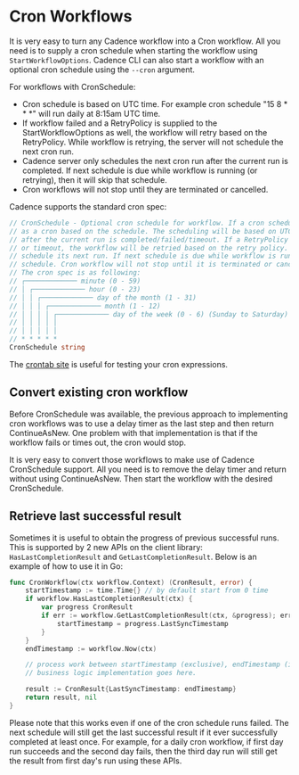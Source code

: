 # Cron Workflows

It is very easy to turn any Cadence workflow into a Cron workflow. All you need 
is to supply a cron schedule when starting the workflow using 
`StartWorkflowOptions`. Cadence CLI can also start a workflow with an optional 
cron schedule using the `--cron` argument.

For workflows with CronSchedule:

* Cron schedule is based on UTC time. For example cron schedule "15 8 \* \* \*" 
  will run daily at 8:15am UTC time.
* If workflow failed and a RetryPolicy is supplied to the StartWorkflowOptions 
  as well, the workflow will retry based on the RetryPolicy. While workflow is 
  retrying, the server will not schedule the next cron run.
* Cadence server only schedules the next cron run after the current run is 
  completed. If next schedule is due while workflow is running (or retrying), 
  then it will skip that schedule.
* Cron workflows will not stop until they are terminated or cancelled.

Cadence supports the standard cron spec:

```go
// CronSchedule - Optional cron schedule for workflow. If a cron schedule is specified, the workflow will run
// as a cron based on the schedule. The scheduling will be based on UTC time. Schedule for next run only happen
// after the current run is completed/failed/timeout. If a RetryPolicy is also supplied, and the workflow failed
// or timeout, the workflow will be retried based on the retry policy. While the workflow is retrying, it won't
// schedule its next run. If next schedule is due while workflow is running (or retrying), then it will skip that
// schedule. Cron workflow will not stop until it is terminated or cancelled (by returning cadence.CanceledError).
// The cron spec is as following:
// ┌───────────── minute (0 - 59)
// │ ┌───────────── hour (0 - 23)
// │ │ ┌───────────── day of the month (1 - 31)
// │ │ │ ┌───────────── month (1 - 12)
// │ │ │ │ ┌───────────── day of the week (0 - 6) (Sunday to Saturday)
// │ │ │ │ │
// │ │ │ │ │
// * * * * *
CronSchedule string
```

The [crontab site](https://crontab.guru/) is useful for testing your cron expressions.

## Convert existing cron workflow

Before CronSchedule was available, the previous approach to implementing cron 
workflows was to use a delay timer as the last step and then return 
ContinueAsNew. One problem with that implementation is that if the workflow 
fails or times out, the cron would stop.

It is very easy to convert those workflows to make use of Cadence CronSchedule 
support. All you need is to remove the delay timer and return without using 
ContinueAsNew. Then start the workflow with the desired CronSchedule.


## Retrieve last successful result

Sometimes it is useful to obtain the progress of previous successful runs. 
This is supported by 2 new APIs on the client library: 
`HasLastCompletionResult` and `GetLastCompletionResult`. Below is an example of how 
to use it in Go:

```go
func CronWorkflow(ctx workflow.Context) (CronResult, error) {
    startTimestamp := time.Time{} // by default start from 0 time
    if workflow.HasLastCompletionResult(ctx) {
        var progress CronResult
        if err := workflow.GetLastCompletionResult(ctx, &progress); err == nil {
            startTimestamp = progress.LastSyncTimestamp
        }
    }
    endTimestamp := workflow.Now(ctx)

    // process work between startTimestamp (exclusive), endTimestamp (inclusive).
    // business logic implementation goes here.

    result := CronResult{LastSyncTimestamp: endTimestamp}
    return result, nil
}
```

Please note that this works even if one of the cron schedule runs failed. The 
next schedule will still get the last successful result if it ever successfully 
completed at least once. For example, for a daily cron workflow, if first day 
run succeeds and the second day fails, then the third day run will still get 
the result from first day's run using these APIs.
